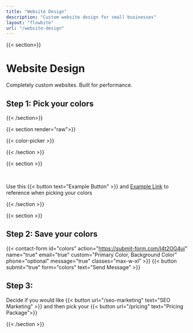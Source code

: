 ```yaml
---
title: "Website Design"
description: "Custom website design for small businesses"
layout: "flowbite"
url: "/website-design"
---
```


{{< section>}}

# Website Design
Completely custom websites. Built for performance.

## Step 1: Pick your colors

{{< /section>}}

{{< section render="raw">}}


{{< color-picker >}}

{{< /section >}}

{{< section >}}

<br>

Use this {{< button text="Example Button" >}} and [Example Link]() to reference when picking your colors


{{< /section >}}

{{< section >}}

## Step 2: Save your colors

{{< contact-form id="colors" action="https://submit-form.com/I4t2OG4uj" name="true" email="true" custom="Primary Color, Background Color" phone="optional" message="true" classes="max-w-xl"  >}}
{{< button submit="true" form="colors" text="Send Message" >}}


## Step 3:

Decide if you would like {{< button url="/seo-marketing" text="SEO Marketing" >}} and then pick your {{< button url="/pricing" text="Pricing Package">}}

{{< /section >}}





